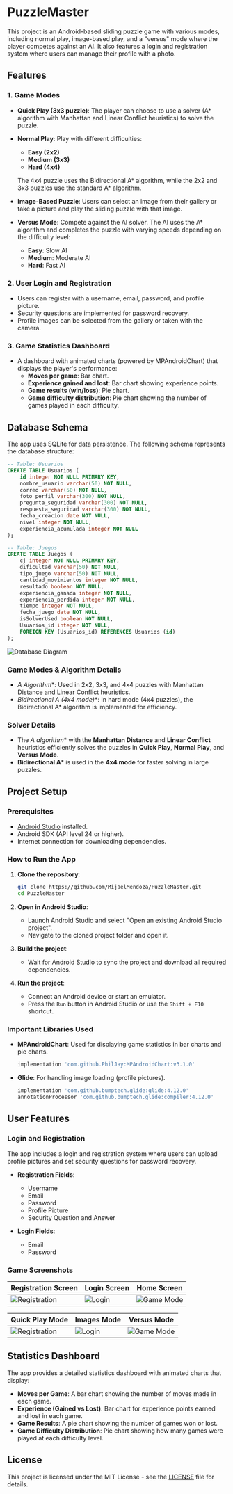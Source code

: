 # PuzzleMaster

This project is an Android-based sliding puzzle game with various modes, including normal play, image-based play, and a "versus" mode where the player competes against an AI. It also features a login and registration system where users can manage their profile with a photo.

## Features

### 1. **Game Modes**
- **Quick Play (3x3 puzzle)**: The player can choose to use a solver (A* algorithm with Manhattan and Linear Conflict heuristics) to solve the puzzle.
  
- **Normal Play**: Play with different difficulties:
  - **Easy (2x2)**
  - **Medium (3x3)**
  - **Hard (4x4)**

  The 4x4 puzzle uses the Bidirectional A* algorithm, while the 2x2 and 3x3 puzzles use the standard A* algorithm.

- **Image-Based Puzzle**: Users can select an image from their gallery or take a picture and play the sliding puzzle with that image.

- **Versus Mode**: Compete against the AI solver. The AI uses the A* algorithm and completes the puzzle with varying speeds depending on the difficulty level:
  - **Easy**: Slow AI
  - **Medium**: Moderate AI
  - **Hard**: Fast AI

### 2. **User Login and Registration**
- Users can register with a username, email, password, and profile picture.
- Security questions are implemented for password recovery.
- Profile images can be selected from the gallery or taken with the camera.

### 3. **Game Statistics Dashboard**
- A dashboard with animated charts (powered by MPAndroidChart) that displays the player's performance:
  - **Moves per game**: Bar chart.
  - **Experience gained and lost**: Bar chart showing experience points.
  - **Game results (win/loss)**: Pie chart.
  - **Game difficulty distribution**: Pie chart showing the number of games played in each difficulty.

## Database Schema

The app uses SQLite for data persistence. The following schema represents the database structure:

```sql
-- Table: Usuarios
CREATE TABLE Usuarios (
    id integer NOT NULL PRIMARY KEY,
    nombre_usuario varchar(50) NOT NULL,
    correo varchar(50) NOT NULL,
    foto_perfil varchar(300) NOT NULL,
    pregunta_seguridad varchar(300) NOT NULL,
    respuesta_seguridad varchar(300) NOT NULL,
    fecha_creacion date NOT NULL,
    nivel integer NOT NULL,
    experiencia_acumulada integer NOT NULL
);

-- Table: Juegos
CREATE TABLE Juegos (
    cj integer NOT NULL PRIMARY KEY,
    dificultad varchar(50) NOT NULL,
    tipo_juego varchar(50) NOT NULL,
    cantidad_movimientos integer NOT NULL,
    resultado boolean NOT NULL,
    experiencia_ganada integer NOT NULL,
    experiencia_perdida integer NOT NULL,
    tiempo integer NOT NULL,
    fecha_juego date NOT NULL,
    isSolverUsed boolean NOT NULL,
    Usuarios_id integer NOT NULL,
    FOREIGN KEY (Usuarios_id) REFERENCES Usuarios (id)
);
```

![Database Diagram](https://raw.githubusercontent.com/MijaelMendoza/PuzzleMaster/main/BD/puzzle_master_Physical_Export-2024-09-10_14-14.png)

### Game Modes & Algorithm Details
- **A* Algorithm**: Used in 2x2, 3x3, and 4x4 puzzles with Manhattan Distance and Linear Conflict heuristics.
- **Bidirectional A* (4x4 mode)**: In hard mode (4x4 puzzles), the Bidirectional A* algorithm is implemented for efficiency.

### Solver Details
- The **A* algorithm** with the **Manhattan Distance** and **Linear Conflict** heuristics efficiently solves the puzzles in **Quick Play**, **Normal Play**, and **Versus Mode**.
- **Bidirectional A*** is used in the **4x4 mode** for faster solving in large puzzles.

## Project Setup

### Prerequisites
- [Android Studio](https://developer.android.com/studio) installed.
- Android SDK (API level 24 or higher).
- Internet connection for downloading dependencies.

### How to Run the App

1. **Clone the repository**:
   ```bash
   git clone https://github.com/MijaelMendoza/PuzzleMaster.git
   cd PuzzleMaster  
   ```

2. **Open in Android Studio**:
   - Launch Android Studio and select "Open an existing Android Studio project".
   - Navigate to the cloned project folder and open it.

3. **Build the project**:
   - Wait for Android Studio to sync the project and download all required dependencies.

4. **Run the project**:
   - Connect an Android device or start an emulator.
   - Press the `Run` button in Android Studio or use the `Shift + F10` shortcut.

### Important Libraries Used

- **MPAndroidChart**: Used for displaying game statistics in bar charts and pie charts.
  ```gradle
  implementation 'com.github.PhilJay:MPAndroidChart:v3.1.0'
  ```

- **Glide**: For handling image loading (profile pictures).
  ```gradle
  implementation 'com.github.bumptech.glide:glide:4.12.0'
  annotationProcessor 'com.github.bumptech.glide:compiler:4.12.0'
  ```

## User Features

### Login and Registration

The app includes a login and registration system where users can upload profile pictures and set security questions for password recovery.

- **Registration Fields**:
  - Username
  - Email
  - Password
  - Profile Picture
  - Security Question and Answer

- **Login Fields**:
  - Email
  - Password

### Game Screenshots

| Registration Screen         | Login Screen              | Home Screen        |
|-----------------------------|---------------------------|-------------------------|
| ![Registration](https://raw.githubusercontent.com/MijaelMendoza/PuzzleMaster/main/BD/register.png) | ![Login](https://raw.githubusercontent.com/MijaelMendoza/PuzzleMaster/main/BD/login.png) | ![Game Mode](https://raw.githubusercontent.com/MijaelMendoza/PuzzleMaster/main/BD/home.png) |

| Quick Play Mode         | Images Mode              | Versus Mode        |
|-----------------------------|---------------------------|-------------------------|
| ![Registration](https://raw.githubusercontent.com/MijaelMendoza/PuzzleMaster/main/BD/quickplay.png) | ![Login](https://raw.githubusercontent.com/MijaelMendoza/PuzzleMaster/main/BD/images.png) | ![Game Mode](https://raw.githubusercontent.com/MijaelMendoza/PuzzleMaster/main/BD/versus.png) |


## Statistics Dashboard

The app provides a detailed statistics dashboard with animated charts that display:

- **Moves per Game**: A bar chart showing the number of moves made in each game.
- **Experience (Gained vs Lost)**: Bar chart for experience points earned and lost in each game.
- **Game Results**: A pie chart showing the number of games won or lost.
- **Game Difficulty Distribution**: Pie chart showing how many games were played at each difficulty level.

## License

This project is licensed under the MIT License - see the [LICENSE](LICENSE) file for details.

```  